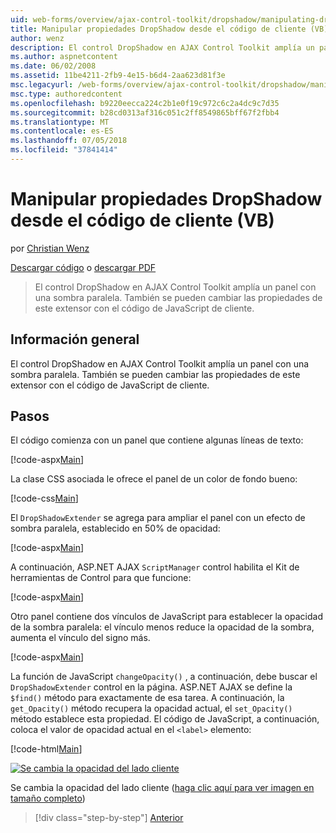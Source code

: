 ```yaml
---
uid: web-forms/overview/ajax-control-toolkit/dropshadow/manipulating-dropshadow-properties-from-client-code-vb
title: Manipular propiedades DropShadow desde el código de cliente (VB) | Microsoft Docs
author: wenz
description: El control DropShadow en AJAX Control Toolkit amplía un panel con una sombra paralela. También se pueden cambiar las propiedades de este extensor mediante JavaScript de cliente...
ms.author: aspnetcontent
ms.date: 06/02/2008
ms.assetid: 11be4211-2fb9-4e15-b6d4-2aa623d81f3e
msc.legacyurl: /web-forms/overview/ajax-control-toolkit/dropshadow/manipulating-dropshadow-properties-from-client-code-vb
msc.type: authoredcontent
ms.openlocfilehash: b9220eecca224c2b1e0f19c972c6c2a4dc9c7d35
ms.sourcegitcommit: b28cd0313af316c051c2ff8549865bff67f2fbb4
ms.translationtype: MT
ms.contentlocale: es-ES
ms.lasthandoff: 07/05/2018
ms.locfileid: "37841414"
---
```

<a name="manipulating-dropshadow-properties-from-client-code-vb"></a>Manipular propiedades DropShadow desde el código de cliente (VB)
====================
por [Christian Wenz](https://github.com/wenz)

[Descargar código](http://download.microsoft.com/download/5/1/6/51652a81-500b-4f6b-88d3-617103e7941e/DropShadow2.vb.zip) o [descargar PDF](http://download.microsoft.com/download/b/6/a/b6ae89ee-df69-4c87-9bfb-ad1eb2b23373/dropshadow2VB.pdf)

> El control DropShadow en AJAX Control Toolkit amplía un panel con una sombra paralela. También se pueden cambiar las propiedades de este extensor con el código de JavaScript de cliente.


## <a name="overview"></a>Información general

El control DropShadow en AJAX Control Toolkit amplía un panel con una sombra paralela. También se pueden cambiar las propiedades de este extensor con el código de JavaScript de cliente.

## <a name="steps"></a>Pasos

El código comienza con un panel que contiene algunas líneas de texto:

[!code-aspx[Main](manipulating-dropshadow-properties-from-client-code-vb/samples/sample1.aspx)]

La clase CSS asociada le ofrece el panel de un color de fondo bueno:

[!code-css[Main](manipulating-dropshadow-properties-from-client-code-vb/samples/sample2.css)]

El `DropShadowExtender` se agrega para ampliar el panel con un efecto de sombra paralela, establecido en 50% de opacidad:

[!code-aspx[Main](manipulating-dropshadow-properties-from-client-code-vb/samples/sample3.aspx)]

A continuación, ASP.NET AJAX `ScriptManager` control habilita el Kit de herramientas de Control para que funcione:

[!code-aspx[Main](manipulating-dropshadow-properties-from-client-code-vb/samples/sample4.aspx)]

Otro panel contiene dos vínculos de JavaScript para establecer la opacidad de la sombra paralela: el vínculo menos reduce la opacidad de la sombra, aumenta el vínculo del signo más.

[!code-aspx[Main](manipulating-dropshadow-properties-from-client-code-vb/samples/sample5.aspx)]

La función de JavaScript `changeOpacity()` , a continuación, debe buscar el `DropShadowExtender` control en la página. ASP.NET AJAX se define la `$find()` método para exactamente de esa tarea. A continuación, la `get_Opacity()` método recupera la opacidad actual, el `set_Opacity()` método establece esta propiedad. El código de JavaScript, a continuación, coloca el valor de opacidad actual en el `<label>` elemento:

[!code-html[Main](manipulating-dropshadow-properties-from-client-code-vb/samples/sample6.html)]


[![Se cambia la opacidad del lado cliente](manipulating-dropshadow-properties-from-client-code-vb/_static/image2.png)](manipulating-dropshadow-properties-from-client-code-vb/_static/image1.png)

Se cambia la opacidad del lado cliente ([haga clic aquí para ver imagen en tamaño completo](manipulating-dropshadow-properties-from-client-code-vb/_static/image3.png))

> [!div class="step-by-step"]
> [Anterior](adjusting-the-z-index-of-a-dropshadow-vb.md)
